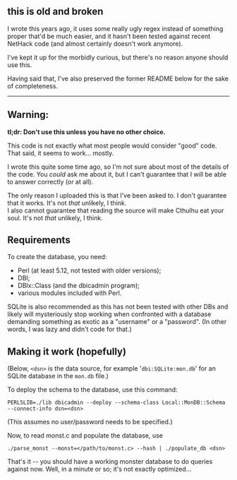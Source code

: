 ## this is old and broken

I wrote this years ago, it uses some really ugly regex
instead of something proper that'd be much easier, and
it hasn't been tested against recent NetHack code
(and almost certainly doesn't work anymore).

I've kept it up for the morbidly curious, but there's
no reason anyone should use this.

Having said that, I've also preserved the former README
below for the sake of completeness.

------------------------------------------------------------

## Warning:

**tl;dr: Don't use this unless you have no other choice.**

This code is not exactly what most people would consider
"good" code. That said, it seems to work... mostly.

I wrote this quite some time ago, so I'm not sure about
most of the details of the code. You *could* ask me
about it, but I can't guarantee that I will be able to
answer correctly (or at all).

The only reason I uploaded this is that I've been asked
to. I don't guarantee that it works. It's not *that*
unlikely, I think.  
I also cannot guarantee that reading the source will
make Cthulhu eat your soul. It's not *that* unlikely,
I think.

## Requirements

To create the database, you need:

* Perl (at least 5.12, not tested with older versions);
* DBI;
* DBIx::Class (and the dbicadmin program);
* various modules included with Perl.

SQLite is also recommended as this has not been tested with
other DBs and likely will mysteriously stop working when
confronted with a database demanding something as exotic
as a "username" or a "password". (In other words, I was
lazy and didn't code for that.)

## Making it work (hopefully)

(Below, `<dsn>` is the data source, for example '`dbi:SQLite:mon.db`'
 for an SQLite database in the `mon.db` file.)

To deploy the schema to the database, use this command:

    PERL5LIB=./lib dbicadmin --deploy --schema-class Local::MonDB::Schema --connect-info dsn=<dsn>

(This assumes no user/password needs to be specified.)

Now, to read monst.c and populate the database, use

    ./parse_monst --monst=</path/to/monst.c> --hash | ./populate_db <dsn>

That's it -- you should have a working monster database to do
queries against now. Well, in a minute or so; it's not exactly
optimized...
